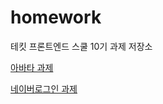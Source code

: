 # homework
테킷 프론트엔드 스쿨 10기 과제 저장소

[아바타 과제](https://raw.githubusercontent.com/JUWON-YEO/homework/main/avatars/avatars.md)

[네이버로그인 과제](https://raw.githubusercontent.com/JUWON-YEO/homework/main/naver/naver.md)